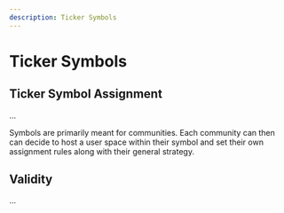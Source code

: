 ```yaml
---
description: Ticker Symbols
---
```


# Ticker Symbols

## Ticker Symbol Assignment

...



Symbols are primarily meant for communities. Each community can then can decide to host a user space within their symbol and set their own assignment rules along with their general strategy.



## Validity

...




